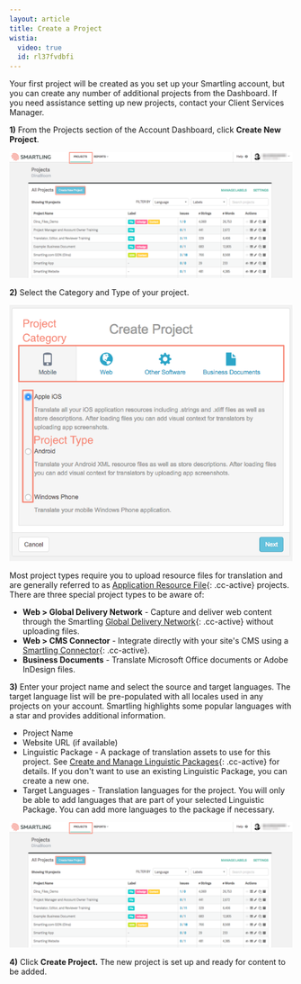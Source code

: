 ```yaml
---
layout: article
title: Create a Project
wistia:
  video: true
  id: rl37fvdbfi
---
```



Your first project will be created as you set up your Smartling account, but you can create any number of additional projects from the Dashboard. If you need assistance setting up new projects, contact your Client Services Manager.

**1)** From the Projects section of the Account Dashboard, click **Create New Project**.

![](/uploads/versions/smartling___account_dashboard---x----1265-562x---.png)

**2)** Select the Category and Type of your project.

![medium](/uploads/versions/smartling___create_a_project---x----650-587x---.png)

Most project types require you to upload resource files for translation and are generally referred to as [Application Resource File](/knowledge-base/sections/files/){: .cc-active} projects. There are three special project types to be aware of:

* **Web &gt; Global Delivery Network** - Capture and deliver web content through the Smartling [Global Delivery Network](/knowledge-base/sections/gdn/){: .cc-active} without uploading files.
* **Web &gt; CMS Connector** - Integrate directly with your site's CMS using a [Smartling Connector](/knowledge-base/sections/connector-projects/){: .cc-active}.
* **Business Documents** - Translate Microsoft Office documents or Adobe InDesign files.


**3)** Enter your project name and select the source and target languages. The target language list will be pre-populated with all locales used in any projects on your account. Smartling highlights some popular languages with a star and provides additional information.

* Project Name
* Website URL (if available)
* Linguistic Package - A package of translation assets to use for this project. See [Create and Manage Linguistic Packages](/knowledge-base/articles/create-and-manage-linguistic-packages/){: .cc-active} for details. If you don't want to use an existing Linguistic Package, you can create a new one.
* Target Languages - Translation languages for the project. You will only be able to add languages that are part of your selected Linguistic Package. You can add more languages to the package if necessary.


![](/uploads/versions/smartling___account_dashboard---x----1265-562x---.png)

**4)** Click **Create Project.** The new project is set up and ready for content to be added.